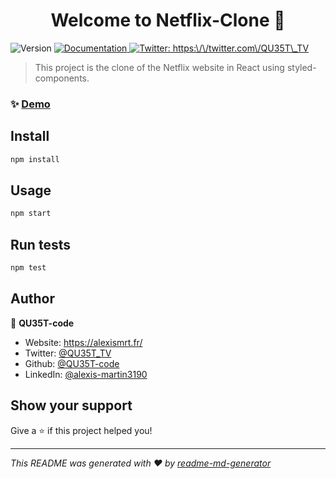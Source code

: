 <h1 align="center">Welcome to Netflix-Clone 👋</h1>
<p>
  <img alt="Version" src="https://img.shields.io/badge/version-0.1.0-blue.svg?cacheSeconds=2592000" />
  <a href="https://github.com/QU35T-org/Netflix-Clone/wiki" target="_blank">
    <img alt="Documentation" src="https://img.shields.io/badge/documentation-yes-brightgreen.svg" />
  </a>
  <a href="https://twitter.com/https:\/\/twitter.com\/QU35T\_TV" target="_blank">
    <img alt="Twitter: https:\/\/twitter.com\/QU35T\_TV" src="https://img.shields.io/twitter/follow/QU35T_TV?style=social" />
  </a>
</p>

> This project is the clone of the Netflix website in React using styled-components.

### ✨ [Demo](https://qu35t-netflix-clone.herokuapp.com/)

## Install

```bash
npm install
```

## Usage

```bash
npm start
```

## Run tests

```bash
npm test
```

## Author

👤 **QU35T-code**

* Website: https://alexismrt.fr/
* Twitter: [@QU35T\_TV](https:\/\/twitter.com\/QU35T\_TV)
* Github: [@QU35T-code](https://github.com/QU35T-code)
* LinkedIn: [@alexis-martin3190](https:\/\/www.linkedin.com\/in\/alexis-martin3190\/)

## Show your support

Give a ⭐️ if this project helped you!

***
_This README was generated with ❤️ by [readme-md-generator](https://github.com/kefranabg/readme-md-generator)_